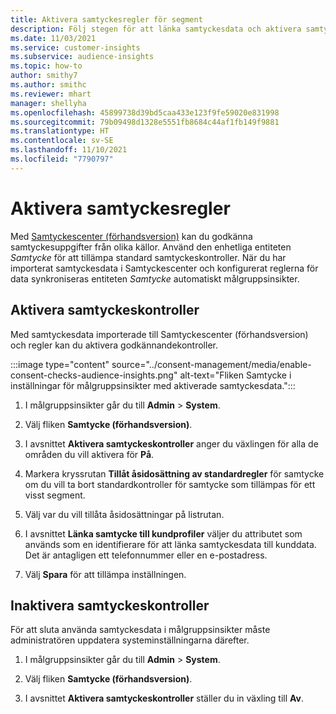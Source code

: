 ```yaml
---
title: Aktivera samtyckesregler för segment
description: Följ stegen för att länka samtyckesdata och aktivera samtyckeskontroller målgruppsinsikter. En administratör kan även inaktivera samtyckeskontroller.
ms.date: 11/03/2021
ms.service: customer-insights
ms.subservice: audience-insights
ms.topic: how-to
author: smithy7
ms.author: smithc
ms.reviewer: mhart
manager: shellyha
ms.openlocfilehash: 45899738d39bd5caa433e123f9fe59020e831998
ms.sourcegitcommit: 79b09498d1328e5551fb8684c44af1fb149f9881
ms.translationtype: HT
ms.contentlocale: sv-SE
ms.lasthandoff: 11/10/2021
ms.locfileid: "7790797"
---
```

# <a name="activate-consent-rules"></a>Aktivera samtyckesregler

Med [Samtyckescenter (förhandsversion)](../consent-management/overview.md) kan du godkänna samtyckesuppgifter från olika källor. Använd den enhetliga entiteten *Samtycke* för att tillämpa standard samtyckeskontroller. När du har importerat samtyckesdata i Samtyckescenter och konfigurerat reglerna för data synkroniseras entiteten *Samtycke* automatiskt målgruppsinsikter.

## <a name="enable-consent-checks"></a>Aktivera samtyckeskontroller

Med samtyckesdata importerade till Samtyckescenter (förhandsversion) och regler kan du aktivera godkännandekontroller. 

:::image type="content" source="../consent-management/media/enable-consent-checks-audience-insights.png" alt-text="Fliken Samtycke i inställningar för målgruppsinsikter med aktiverade samtyckesdata.":::

1. I målgruppsinsikter går du till **Admin** > **System**.

1. Välj fliken **Samtycke (förhandsversion)**.

1. I avsnittet **Aktivera samtyckeskontroller** anger du växlingen för alla de områden du vill aktivera för **På**.

1. Markera kryssrutan **Tillåt åsidosättning av standardregler** för samtycke om du vill ta bort standardkontroller för samtycke som tillämpas för ett visst segment. 

1. Välj var du vill tillåta åsidosättningar på listrutan.     

1. I avsnittet **Länka samtycke till kundprofiler** väljer du attributet som används som en identifierare för att länka samtyckesdata till kunddata. Det är antagligen ett telefonnummer eller en e-postadress. 

1. Välj **Spara** för att tillämpa inställningen.

## <a name="disable-consent-checks"></a>Inaktivera samtyckeskontroller

För att sluta använda samtyckesdata i målgruppsinsikter måste administratören uppdatera systeminställningarna därefter.

1. I målgruppsinsikter går du till **Admin** > **System**.

1. Välj fliken **Samtycke (förhandsversion)**.

1. I avsnittet **Aktivera samtyckeskontroller** ställer du in växling till **Av**.
